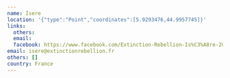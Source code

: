 ```yaml
---
name: Isere
location: '{"type":"Point","coordinates":[5.9293476,44.9957745]}'
links:
  others: 
  email: 
  facebook: https://www.facebook.com/Extinction-Rebellion-Is%C3%A8re-2012929592343497/
email: isere@extinctionrebellion.fr
others: []
country: France
---
```

